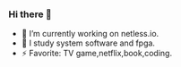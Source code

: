 ### Hi there 👋

- 🔭 I’m currently working on netless.io.
- 🤔 I study system software and fpga.
- ⚡ Favorite: TV game,netflix,book,coding.
